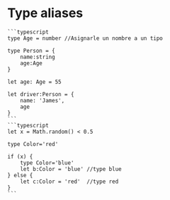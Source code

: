 <i class="time"></i>
<div class="head"><h1>Type aliases</h1></div>

````ad-abstract
```typescript
type Age = number //Asignarle un nombre a un tipo

type Person = {
	name:string
	age:Age
}

let age: Age = 55

let driver:Person = {
	name: 'James',
	age
}
```
```typescript
let x = Math.random() < 0.5

type Color='red'

if (x) {
	type Color='blue'
	let b:Color = 'blue' //type blue
} else {
	let c:Color = 'red'  //type red
}
```
````

